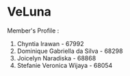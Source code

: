 # VeLuna
Member's Profile : 
1. Chyntia Irawan - 67992
2. Dominique Gabriella da Silva - 68298
3. Joicelyn Naradiska  - 68868
4. Stefanie Veronica Wijaya - 68054
